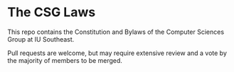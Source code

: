 # The CSG Laws

This repo contains the Constitution and Bylaws of the Computer Sciences Group at IU Southeast.

Pull requests are welcome, but may require extensive review and a vote by the majority of members to be merged.
